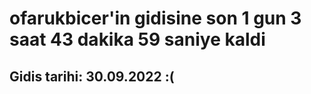 # ofarukbicer'in gidisine son 1 gun 3 saat 43 dakika 59 saniye kaldi

## Gidis tarihi: 30.09.2022 :(